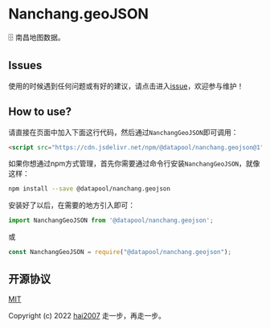 # Nanchang.geoJSON
🗄️ 南昌地图数据。

## Issues
使用的时候遇到任何问题或有好的建议，请点击进入[issue](https://github.com/hai2007/datapool/issues)，欢迎参与维护！

## How to use?

请直接在页面中加入下面这行代码，然后通过```NanchangGeoJSON```即可调用：

```html
<script src="https://cdn.jsdelivr.net/npm/@datapool/nanchang.geojson@1"></script>
```

如果你想通过npm方式管理，首先你需要通过命令行安装``````NanchangGeoJSON``````，就像这样：

```bash
npm install --save @datapool/nanchang.geojson
```

安装好了以后，在需要的地方引入即可：

```js
import NanchangGeoJSON from '@datapool/nanchang.geojson';
```

或

```js
const NanchangGeoJSON = require("@datapool/nanchang.geojson");
```

开源协议
---------------------------------------
[MIT](https://github.com/hai2007/datapool/blob/master/LICENSE)

Copyright (c) 2022 [hai2007](https://hai2007.gitee.io/sweethome/) 走一步，再走一步。
